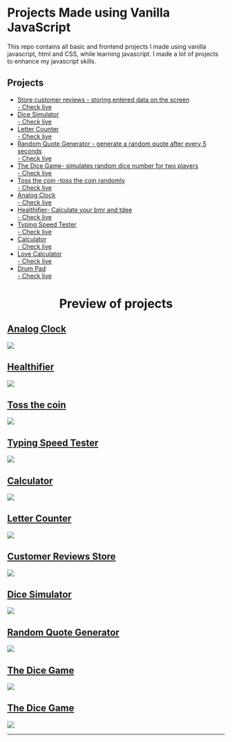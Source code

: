 # Projects Made using Vanilla JavaScript
This repo contains all basic and frontend projects I made using vanilla javascript, html and CSS, while learning javascript.
I made a lot of projects to enhance my javascript skills.
## Projects
<ul>
<li>
<a href="customer-reviews">Store customer reviews - storing entered data on the screen</a><br>
<a href="https://tush-tr.github.io/vanilla-js-projects/customer-reviews/">- Check live</a>
</li>
<li>
<a href="dice-simulator">Dice Simulator</a><br>
<a href="https://tush-tr.github.io/vanilla-js-projects/dice-simulator">- Check live</a>
</li>
<li>
<a href="letter-counter">Letter Counter</a><br>
<a href="https://tush-tr.github.io/vanilla-js-projects/letter-counter">- Check live</a>
</li>
<li>
<a href="random-quote-generator">Random Quote Generator - generate a random quote after every 5 seconds</a><br>
<a href="https://tush-tr.github.io/vanilla-js-projects/random-quote-generator">- Check live</a>
</li>
<li>
<a href="dice-game">The Dice Game- simulates random dice number for two players</a><br>
<a href="https://tush-tr.github.io/vanilla-js-projects/dice-game">- Check live</a>
</li>
<li>
<a href="coin_toss">Toss the coin -toss the coin randomly</a><br>
<a href="https://tush-tr.github.io/vanilla-js-projects/coin_toss/">- Check live</a>
</li>
<li>
<a href="analog_clock">Analog Clock</a><br>
<a href="https://tush-tr.github.io/vanilla-js-projects/analog_clock/">- Check live</a>
</li>
<li>
<a href="healthifier">Healthifier- Calculate your bmr and tdee</a><br>
<a href="https://tush-tr.github.io/vanilla-js-projects/healthifier">- Check live</a>
</li>
<li>
<a href="typing-speed-tester">Typing Speed Tester</a><br>
<a href="https://tush-tr.github.io/vanilla-js-projects/typing-speed-tester/">- Check live</a>
</li>
<li>
<a href="calculator_js">Calculator</a><br>
<a href="https://tush-tr.github.io/vanilla-js-projects/calculator_js">- Check live</a>
</li>
<li>
<a href="love-calculator">Love Calculator</a><br>
<a href="https://tush-tr.github.io/vanilla-js-projects/love-calculator">- Check live</a>
</li>
<li>
<a href="drum-pad">Drum Pad</a><br>
<a href="https://tush-tr.github.io/vanilla-js-projects/drum-pad">- Check live</a>
</li>
</ul>



<h1 align="center">Preview of projects</h1>

## <a href="analog_clock">Analog Clock</a>
<a href="https://tush-tr.github.io/vanilla-js-projects/analog_clock/"><img src="analog_clock/preview.gif"></a>

## <a href="healthifier">Healthifier</a>
<a href="https://tush-tr.github.io/vanilla-js-projects/healthifier/"><img src="healthifier/preview.gif"></a>

## <a href="coin_toss">Toss the coin</a>
<a href="https://tush-tr.github.io/vanilla-js-projects/coin_toss/"><img src="coin_toss/preview.gif"></a>


## <a href="typing-speed-tester">Typing Speed Tester</a>
<a href="https://tush-tr.github.io/vanilla-js-projects/typing-speed-tester/"><img src="typing-speed-tester/preview.gif"></a>

## <a href="calculator_js">Calculator</a>
<a href="https://tush-tr.github.io/vanilla-js-projects/calculatr_js/"><img src="calculator_js/image.png" ></a>

## <a href="letter-counter">Letter Counter</a>
<a href="https://tush-tr.github.io/vanilla-js-projects/letter-counter/"><img src="letter-counter/preview.gif" ></a>

## <a href="customer-reviews">Customer Reviews Store</a>
<a href="https://tush-tr.github.io/vanilla-js-projects/customer-reviews/"><img src="customer-reviews/preview.gif" ></a>

## <a href="dice-simulator">Dice Simulator</a>
<a href="https://tush-tr.github.io/vanilla-js-projects/dice-simulator/"><img src="dice-simulator/preview.gif" ></a>


## <a href="random-quote-generator">Random Quote Generator</a>
<a href="https://tush-tr.github.io/vanilla-js-projects/customer-reviews/"><img src="random-quote-generator/preview.gif" ></a>


## <a href="dice-game">The Dice Game</a>
<a href="https://tush-tr.github.io/vanilla-js-projects/dice-game/"><img src="dice-game/preview.gif" ></a>

## <a href="dice-game">The Dice Game</a>
<a href="https://tush-tr.github.io/vanilla-js-projects/dice-game/"><img src="drum-pad/preview.gif"></a>

<hr>
